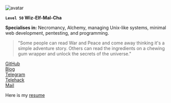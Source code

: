 ![avatar](https://avatars.githubusercontent.com/u/77088155)

**`Level 50`     Wiz-Elf-Mal-Cha**

**Specialises in:** Necromancy, Alchemy, managing Unix-like systems, minimal web development, pentesting, and programming.

> "Some people can read War and Peace and come away thinking it's a simple adventure story. Others can read the ingredients on a chewing gum wrapper and unlock the secrets of the universe."

[GitHub](https://github.com/syswraith)  
[Blog](https://syswraith.github.io/blog)  
[Telegram](https://t.me/syswraith)  
[Telehack](https://telehack.com/u/rflash)  
[Mail](mailto:syswraith@proton.me)

Here is my [resume](./resume.pdf)
